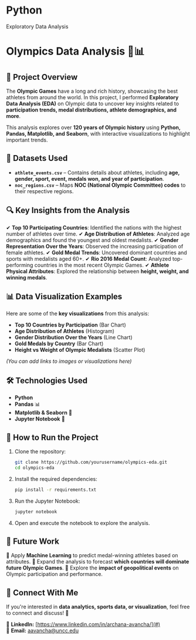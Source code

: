 # Python
Exploratory Data Analysis
# Olympics Data Analysis 🏅📊

## 📌 Project Overview
The **Olympic Games** have a long and rich history, showcasing the best athletes from around the world. In this project, I performed **Exploratory Data Analysis (EDA)** on Olympic data to uncover key insights related to **participation trends, medal distributions, athlete demographics, and more**.

This analysis explores over **120 years of Olympic history** using **Python, Pandas, Matplotlib, and Seaborn**, with interactive visualizations to highlight important trends.

## 📂 Datasets Used
- **`athlete_events.csv`** – Contains details about athletes, including **age, gender, sport, event, medals won, and year of participation**.
- **`noc_regions.csv`** – Maps **NOC (National Olympic Committee) codes** to their respective regions.

## 🔍 Key Insights from the Analysis

✔ **Top 10 Participating Countries**: Identified the nations with the highest number of athletes over time.
✔ **Age Distribution of Athletes**: Analyzed age demographics and found the youngest and oldest medalists.
✔ **Gender Representation Over the Years**: Observed the increasing participation of female athletes.
✔ **Gold Medal Trends**: Uncovered dominant countries and sports with medalists aged 60+.
✔ **Rio 2016 Medal Count**: Analyzed top-performing countries in the most recent Olympic Games.
✔ **Athlete Physical Attributes**: Explored the relationship between **height, weight, and winning medals**.

## 📊 Data Visualization Examples

Here are some of the **key visualizations** from this analysis:

- **Top 10 Countries by Participation** (Bar Chart)
- **Age Distribution of Athletes** (Histogram)
- **Gender Distribution Over the Years** (Line Chart)
- **Gold Medals by Country** (Bar Chart)
- **Height vs Weight of Olympic Medalists** (Scatter Plot)

*(You can add links to images or visualizations here)*

## 🛠️ Technologies Used
- **Python** 
- **Pandas** 📊
- **Matplotlib & Seaborn** 🎨
- **Jupyter Notebook** 📓

## 🚀 How to Run the Project
1. Clone the repository:
   ```sh
   git clone https://github.com/yourusername/olympics-eda.git
   cd olympics-eda
   ```
2. Install the required dependencies:
   ```sh
   pip install -r requirements.txt
   ```
3. Run the Jupyter Notebook:
   ```sh
   jupyter notebook
   ```
4. Open and execute the notebook to explore the analysis.

## 📌 Future Work
🔹 Apply **Machine Learning** to predict medal-winning athletes based on attributes.
🔹 Expand the analysis to forecast **which countries will dominate future Olympic Games**.
🔹 Explore the **impact of geopolitical events** on Olympic participation and performance.

## 📢 Connect With Me
If you're interested in **data analytics, sports data, or visualization**, feel free to connect and discuss! 🚀

🔗 **LinkedIn:** [https://www.linkedin.com/in/archana-avancha/](#)  
📧 **Email:** [aavancha@uncc.edu](#) 
